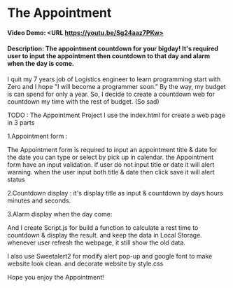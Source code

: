 # The Appointment

#### Video Demo: <URL https://youtu.be/Sg24aaz7PKw>

#### Description: The appointment countdown for your bigday! It's required user to input the appointment then countdown to that day and alarm when the day is come.

I quit my 7 years job of Logistics engineer to learn programming start with Zero
and I hope "I will become a programmer soon."
By the way, my budget is can spend for only a year.
So, I decide to create a countdown web for countdown my time with the rest of budget. (So sad)

TODO : The Appointment Project
I use the index.html for create a web page in 3 parts

1.Appointment form :

The Appointment form is required to input an appointment title & date
for the date you can type or select by pick up in calendar.
the Appointment form have an input validation. if user do not input title or date it will alert warning.
when the user input both title & date then click save it will alert status

2.Countdown display : 
it's display title as input & countdown by days hours minutes and seconds.

3.Alarm display when the day come:

And I create Script.js for build a function to calculate a rest time to countdown & display the result.
and keep the data in Local Storage. whenever user refresh the webpage, it still show the old data.

I also use Sweetalert2 for modify alert pop-up and google font to make website look clean.
and decorate website by style.css

Hope you enjoy the Appointment!

